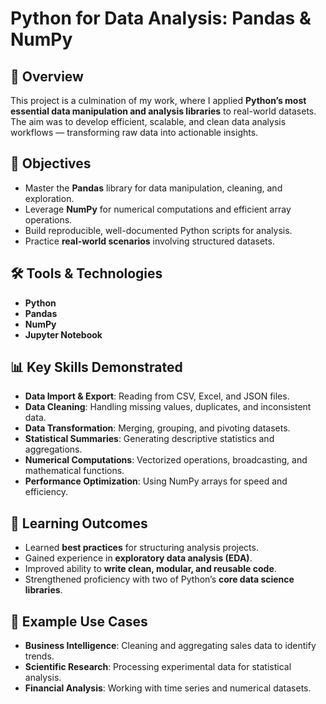 # Python for Data Analysis: Pandas & NumPy

## 📌 Overview
This project is a culmination of my work, where I applied **Python’s most essential data manipulation and analysis libraries** to real-world datasets.
The aim was to develop efficient, scalable, and clean data analysis workflows — transforming raw data into actionable insights.

## 🎯 Objectives
- Master the **Pandas** library for data manipulation, cleaning, and exploration.
- Leverage **NumPy** for numerical computations and efficient array operations.
- Build reproducible, well-documented Python scripts for analysis.
- Practice **real-world scenarios** involving structured datasets.

## 🛠 Tools & Technologies
- **Python** 
- **Pandas**
- **NumPy**
- **Jupyter Notebook**

## 📊 Key Skills Demonstrated
- **Data Import & Export**: Reading from CSV, Excel, and JSON files.
- **Data Cleaning**: Handling missing values, duplicates, and inconsistent data.
- **Data Transformation**: Merging, grouping, and pivoting datasets.
- **Statistical Summaries**: Generating descriptive statistics and aggregations.
- **Numerical Computations**: Vectorized operations, broadcasting, and mathematical functions.
- **Performance Optimization**: Using NumPy arrays for speed and efficiency.

## 🧠 Learning Outcomes
- Learned **best practices** for structuring analysis projects.
- Gained experience in **exploratory data analysis (EDA)**.
- Improved ability to **write clean, modular, and reusable code**.
- Strengthened proficiency with two of Python’s **core data science libraries**.

## 🚀 Example Use Cases
- **Business Intelligence**: Cleaning and aggregating sales data to identify trends.
- **Scientific Research**: Processing experimental data for statistical analysis.
- **Financial Analysis**: Working with time series and numerical datasets.

